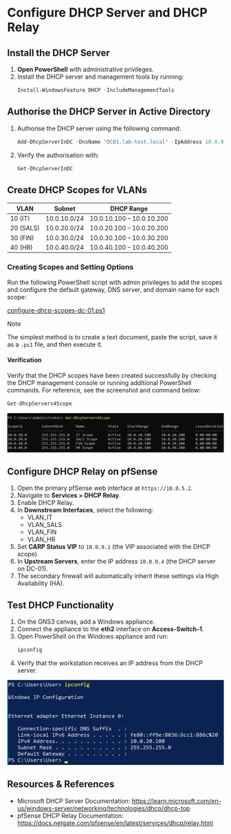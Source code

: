 # Configure DHCP Server and DHCP Relay

## Install the DHCP Server

1. **Open PowerShell** with administrative privileges.
2. Install the DHCP server and management tools by running:
   ```powershell
   Install-WindowsFeature DHCP -IncludeManagementTools
   ```

## Authorise the DHCP Server in Active Directory

1. Authorise the DHCP server using the following command:
   ```powershell
   Add-DhcpServerInDC -DnsName "DC01.lab-test.local" -IpAddress 10.0.9.4
   ```
2. Verify the authorisation with:
   ```powershell
   Get-DhcpServerInDC
   ```

## Create DHCP Scopes for VLANs

| VLAN      | Subnet       | DHCP Range                |
| --------- | ------------ | ------------------------- |
| 10 (IT)   | 10.0.10.0/24 | 10.0.10.100 – 10.0.10.200  |
| 20 (SALS) | 10.0.20.0/24 | 10.0.20.100 – 10.0.20.200  |
| 30 (FIN)  | 10.0.30.0/24 | 10.0.30.100 – 10.0.30.200  |
| 40 (HR)   | 10.0.40.0/24 | 10.0.40.100 – 10.0.40.200  |

### Creating Scopes and Setting Options

Run the following PowerShell script with admin privileges to add the scopes and configure the default gateway, DNS server, and domain name for each scope:

[configure-dhcp-scopes-dc-01.ps1](scripts/configure-dhcp-scopes-dc-01.ps1)

> [!NOTE]
> The simplest method is to create a text document, paste the script, save it as a `.ps1` file, and then execute it.

#### Verification

Verify that the DHCP scopes have been created successfully by checking the DHCP management console or running additional PowerShell commands. For reference, see the screenshot and command below:
```sh
Get-DhcpServerv4Scope
```

![DHCP Scopes Verification](images/08/verification-dhcp-scopes.png)

## Configure DHCP Relay on pfSense

1. Open the primary pfSense web interface at `https://10.0.5.2`.
2. Navigate to **Services > DHCP Relay**.
3. Enable DHCP Relay.
4. In **Downstream Interfaces**, select the following:
   - VLAN_IT
   - VLAN_SALS
   - VLAN_FIN
   - VLAN_HR
5. Set **CARP Status VIP** to `10.0.9.1` (the VIP associated with the DHCP scope).
6. In **Upstream Servers**, enter the IP address `10.0.9.4` (the DHCP server on DC-01).
7. The secondary firewall will automatically inherit these settings via High Availability (HA).

## Test DHCP Functionality

1. On the GNS3 canvas, add a Windows appliance.
2. Connect the appliance to the **eth2** interface on **Access-Switch-1**.
3. Open PowerShell on the Windows appliance and run:
   ```powershell
   ipconfig
   ```
4. Verify that the workstation receives an IP address from the DHCP server.
<img src="images/08/ipconfig-result.png" width="600">

## Resources & References

- Microsoft DHCP Server Documentation: https://learn.microsoft.com/en-us/windows-server/networking/technologies/dhcp/dhcp-top
- pfSense DHCP Relay Documentation: https://docs.netgate.com/pfsense/en/latest/services/dhcp/relay.html